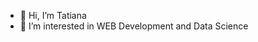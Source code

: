 - 👋 Hi, I’m Tatiana
- 👀 I’m interested in WEB Development and Data Science

<!---
Ginger9307/Ginger9307 is a ✨ special ✨ repository because its `README.md` (this file) appears on your GitHub profile.
You can click the Preview link to take a look at your changes.
--->
